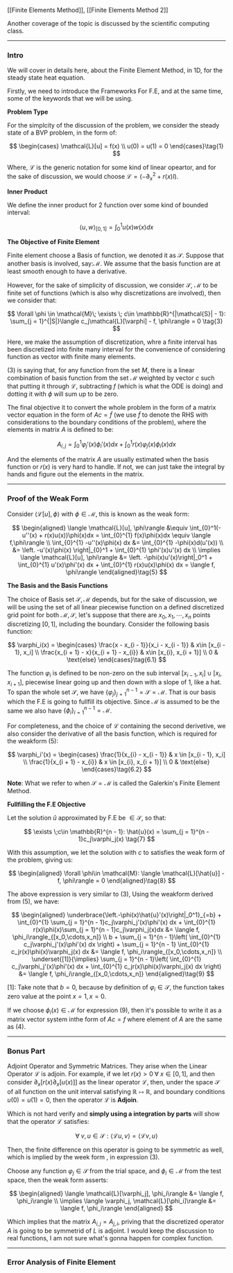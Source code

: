 [[Finite Elements Method]], [[Finite Elements Method 2]] 

Another coverage of the topic is discussed by the scientific computing class. 

---
### **Intro**

We will cover in details here, about the Finite Element Method, in 1D, for the steady state heat equation. 

Firstly, we need to introduce the Frameworks For F.E, and at the same time, some of the keywords that we will be using. 

**Problem Type**

For the simplcity of the discussion of the problem, we consider the steady state of a BVP problem, in the form of: 

$$
\begin{cases}
    \mathcal{L}[u] = f(x)
    \\
    u(0) = u(1) = 0
\end{cases}\tag{1}
$$

Where, $\mathcal{L}$ is the generic notation for some kind of linear opeartor, and for the sake of discussion, we would choose $\mathcal{L} = (-\partial_x^2 + r(x)I)$. 

**Inner Product**

We define the inner product for 2 function over some kind of bounded interval: 

$$
\langle u, w\rangle_{[0, 1]} = \int_{0}^{1} u(x)w(x)dx \tag{2}
$$

**The Objective of Finite Element**

Finite element choose a Basis of function, we denoted it as $\mathcal{S}$. Suppose that another basis is involved, say:$\mathcal{M}$. We assume that the basis function are at least smooth enough to have a derivative. 

However, for the sake of simplicity of discussion, we consider $\mathcal{S}$, $\mathcal{M}$ to be finite set of functions (which is also why discretizations are involved), then we consider that: 

$$
\forall \phi \in \mathcal{M}\; \exists \; c\in \mathbb{R}^{|\mathcal{S}| - 1}: 
\sum_{j = 1}^{|S|}\langle c_j\mathcal{L}[\varphi] - f, \phi\rangle = 0 \tag{3}
$$

Here, we make the assumption of discretization, whre a finite interval has been discretized into finite many interval for the convenience of considering function as vector with finite many elements. 

(3) is saying that, for any function from the set $M$, there is a linear combination of basis function from the set $\mathcal{M}$ weighted by vector $c$ such that putting it through $\mathcal{L}$, subtracting $f$ (which is what the ODE is doing) and dotting it with $\phi$ will sum up to be zero. 

The final objective it to convert the whole problem in the form of a matrix vector equation in the form of $Ac = \tilde{f}$ (we use $\tilde{f}$ to denote the RHS with considerations to the boundary conditions of the problem), where the elements in matrix $A$ is defined to be: 

$$
A_{i, j} = \int_{0}^{1} \varphi_j'(x) \phi_i'(x)dx + \int_{0}^{1} r(x)\varphi_j(x)\phi_i(x)dx \tag{4}
$$

And the elements of the matrix $A$ are usually estimated when the basis function or $r(x)$ is very hard to handle. If not, we can just take the integral by hands and figure out the elements in the matrix. 

---
### **Proof of the Weak Form**

Consider $\langle \mathcal{L}[u], \phi\rangle$ with $\phi \in \mathcal{M}$, this is known as the weak form: 

$$
\begin{aligned}
    \langle \mathcal{L}[u], \phi\rangle 
    &\equiv 
    \int_{0}^1(-u''(x) + r(x)u(x))\phi(x)dx 
    = 
    \int_{0}^{1} f(x)\phi(x)dx \equiv \langle f,\phi\rangle
    \\
    \int_{0}^{1} 
        -u''(x)\phi(x)
    dx &= 
    \int_{0}^{1} -\phi(x)d(u'(x))
    \\
    &= 
    \left. -u'(x)\phi(x) \right|_{0}^1 + \int_{0}^{1} 
        \phi'(x)u'(x)
    dx
    \\
    \implies
    \langle \mathcal{L}[u], \phi\rangle 
    &= 
    \left. -\phi(x)u'(x)\right|_0^1 + 
    \int_{0}^{1} 
        u'(x)\phi'(x)
    dx + \int_{0}^{1} r(x)u(x)\phi(x) dx 
    = \langle f, \phi\rangle
\end{aligned}\tag{5}
$$

**The Basis and the Basis Functions**

The choice of Basis set $\mathcal{S}, \mathcal{M}$ depends, but for the sake of discussion, we will be using the set of all linear piecewise function on a defined discretized grid point for both $\mathcal{M}, \mathcal{S}$, let's suppose that there are $x_0, x_1, \cdots, x_n$ points discretizing $[0, 1]$, including the boundary. Consider the following basis function: 

$$
\varphi_i(x) = 
\begin{cases}
    \frac{x - x_{i - 1}}{x_i - x_{i - 1}} & x\in [x_{i - 1}, x_i]
    \\
    \frac{x_{i + 1} - x}{x_{i + 1} - x_{i}} & x\in [x_{i}, x_{i + 1}]
    \\
    0 & \text{else}
\end{cases}\tag{6.1}
$$

The function $\varphi_i$ is defined to be non-zero on the sub interval $[x_{i - 1}, x_i]\cup [x_i, x_{i + 1}]$, piecewise linear going up and then down with a slope of 1, like a hat. To span the whole set $\mathcal{S}$, we have $\{\varphi_j\}_{j = 1}^{n - 1} = \mathcal{S} = \mathcal{M}$. That is our basis which the F.E is going to fullfill its objective. Since $\mathcal{M}$ is assumed to be the same we also have $\{\phi_i\}_{i = 1}^{n - 1} = \mathcal{M}$. 

For completeness, and the choice of $\mathcal{L}$ containing the second derivetive, we also consider the derivative of all the basis function, which is required for the weakform (5): 

$$
\varphi_i'(x) = \begin{cases}
    \frac{1}{x_{i} - x_{i - 1}} & x \in [x_{i - 1}, x_i]
    \\
    \frac{1}{x_{i + 1} - x_{i}} & x \in [x_{i}, x_{i + 1}]
    \\
    0 & \text{else}
\end{cases}\tag{6.2}
$$

**Note**: What we refer to when $\mathcal{S} = \mathcal{M}$ is called the Galerkin's Finite Element Method. 

**Fullfilling the F.E Objective**

Let the solution $\hat{u}$ approximated by F.E be $\in \mathcal{S}$, so that: 

$$
\exists \;c\in \mathbb{R}^{n - 1}: \hat{u}(x) = \sum_{j = 1}^{n - 1}c_j\varphi_j(x)
\tag{7}
$$

With this assumption, we let the solution with $c$ to satisfies the weak form of the problem, giving us: 

$$
\begin{aligned}
    \forall \phi\in \mathcal{M}: 
    \langle \mathcal{L}[\hat{u}] - f, \phi\rangle  
    = 
    0
\end{aligned}\tag{8}
$$

The above expression is very similar to (3), Using the weakform derived from (5), we have: 

$$
\begin{aligned}
    \underbrace{\left.-\phi(x)\hat{u}'(x)\right|_0^1}_{=b}
    + 
    \int_{0}^{1} 
        \sum_{j = 1}^{n - 1}c_j\varphi_j'(x)\phi'(x)
    dx + 
    \int_{0}^{1} r(x)\phi(x)\sum_{j = 1}^{n - 1}c_j\varphi_j(x)dx 
    &= 
    \langle f, \phi_i\rangle_{[x_0,\cdots,x_n]}
    \\
    b + 
    \sum_{j = 1}^{n - 1}\left(
        \int_{0}^{1} 
            c_j\varphi_j'(x)\phi'(x)
        dx    
    \right)
    + 
    \sum_{j = 1}^{n - 1}
    \int_{0}^{1} 
        c_jr(x)\phi(x)\varphi_j(x)
    dx &= 
    \langle f, \phi_i\rangle_{[x_0,\cdots,x_n]}
    \\
    \underset{[1]}{\implies}
    \sum_{j = 1}^{n - 1}\left(
         \int_{0}^{1} 
            c_j\varphi_j'(x)\phi'(x)
        dx 
        +    
        \int_{0}^{1} 
        c_jr(x)\phi(x)\varphi_j(x)
        dx
    \right) &= 
    \langle f, \phi_i\rangle_{[x_0,\cdots,x_n]}
\end{aligned}\tag{9}
$$

\[1\]: Take note that $b=0$, because by definition of $\varphi_i\in \mathcal{S}$, the function takes zero value at the point $x = 1, x = 0$. 

If we choose $\phi_i(x)\in \mathcal{M}$ for expression (9), then it's possible to write it as a matrix vector system inthe form of $Ac = f$ where element of $A$ are the same as (4). 

---
### **Bonus Part**

Adjoint Operator and Symmetric Matrices. They arise when the Linear Operator $\mathcal{L}$ is adjoin. For example, if we let $r(x) > 0 \;\forall \; x\in[0, 1]$, and then consider $\partial_x[r(x)\partial_x[u(x)]]$ as the linear operator $\mathcal{L}$, then, under the space $\mathcal{S}$ of all function on the unit interval satisfying $\mathbb{R}\mapsto\mathbb{R}$, and boundary conditions $u(0) = u(1) = 0$, then the operator $\mathcal{L}$ is **Adjoin**. 

Which is not hard verify and **simply using a integration by parts** will show that the operator $\mathcal{L}$ satisfies: 

$$
\forall\; v, u\in \mathcal{S}: \langle \mathcal{L}u, v\rangle = \langle \mathcal{L}v, u\rangle
$$

Then, the finite difference on this operator is going to be symmetric as well, which is implied by the week form , in expression (3). 

Choose any function $\varphi_j \in \mathcal{S}$ from the trial space, and $\phi_i\in\mathcal{M}$ from the test space, then the weak form asserts: 

$$
\begin{aligned}
    \langle \mathcal{L}[\varphi_j], \phi_i\rangle &= \langle f, \phi_i\rangle
    \\
    \implies 
    \langle \varphi_j, \mathcal{L}[\phi_i]\rangle &= 
    \langle f, \phi_i\rangle
\end{aligned}
$$

Which implies that the matrix $A_{i, j} = A_{j, i}$, priving that the discretized operator $A$ is going to be symmetrid of $L$ is adjoint. I would keep the discussion to real functions, I am not sure what's gonna happen for complex function. 


---
### **Error Analysis of Finite Element**




